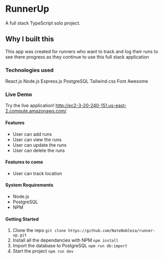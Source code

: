 # RunnerUp

A full stack TypeScript solo project.

## Why I built this

This app was created for runners who want to track and log their runs to see there progress as they continue to use this full stack application

### Technologies used

React.js
Node.js
Express.js
PostgreSQL
Tailwind.css
Font Awesome

### Live Demo
Try the live application!
http://ec2-3-20-240-151.us-east-2.compute.amazonaws.com/


#### Features

- User can add runs
- User can view the runs
- User can update the runs
- User can delete the runs

#### Features to come
- User can track location


#### System Requirements

- Node.js
- PostgreSQL
- NPM


#### Getting Started
1. Clone the repo
 ```git clone https://github.com/NateNobleza/runner-up.git```
2. Install all the dependancies with NPM
```npm install```
3. Import the database to PostgreSQL
```npm run db:import```
4. Start the project
```npm run dev ```

